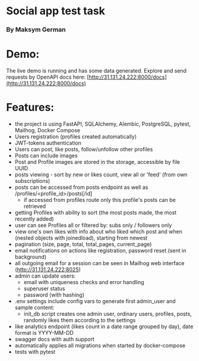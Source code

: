 # Social app test task

### By Maksym German

# Demo:
The live demo is running and has some data generated.
Explore and send requests by OpenAPI docs here:
[http://31.131.24.222:8000/docs](http://31.131.24.222:8000/docs)


# Features:

- the project is using FastAPI, SQLAlchemy, Alembic, PostgreSQL, pytest, Mailhog, Docker Compose
- Users registration (profiles created automatically)
- JWT-tokens authentication
- Users can post, like posts, follow/unfollow other profiles
- Posts can include images
- Post and Profile images are stored in the storage, accessible by file UUID
- posts viewing - sort by new or likes count, view all or 'feed' (from own subscriptions)
- posts can be accessed from posts endpoint as well as /profiles/<profile_id>/posts[/id]
    - if accessed from profiles route only this profile's posts can be retrieved
- getting Profiles with ability to sort (the most posts made, the most recently added)
- user can see Profiles all or filtered by: subs only / followers only
- view one's own likes with info about who liked which post and when (nested objects with joinedload), starting from newest
- pagination (size, page, total, total_pages, current_page)
- email notifications on actions like registration, password reset (sent in background)
- all outgoing email for a session can be seen in Mailhog web interface (http://31.131.24.222:8025)
- admin can update users: 
    - email with uniqueness checks and error handling
    - superuser status
    - password (with hashing)
- .env settings include config vars to generate first admin_user and sample content:
    - init_db script creates one admin user, ordinary users, profiles, posts, randomly likes them according to the settings
- like analytics endpoint (likes count in a date range grouped by day), date format is YYYY-MM-DD
- swagger docs with auth support
- automatically applies all migrations when started by docker-compose
- tests with pytest